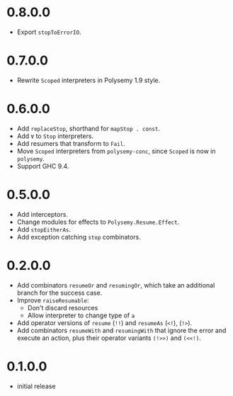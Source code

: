 # 0.8.0.0

* Export `stopToErrorIO`.

# 0.7.0.0

* Rewrite `Scoped` interpreters in Polysemy 1.9 style.

# 0.6.0.0

* Add `replaceStop`, shorthand for `mapStop . const`.
* Add `∀` to `Stop` interpreters.
* Add resumers that transform to `Fail`.
* Move `Scoped` interpreters from `polysemy-conc`, since `Scoped` is now in `polysemy`.
* Support GHC 9.4.

# 0.5.0.0

* Add interceptors.
* Change modules for effects to `Polysemy.Resume.Effect`.
* Add `stopEitherAs`.
* Add exception catching `stop` combinators.

# 0.2.0.0

* Add combinators `resumeOr` and `resumingOr`, which take an additional branch for the success case.
* Improve `raiseResumable`:
  * Don't discard resources
  * Allow interpreter to change type of `a`
* Add operator versions of `resume` (`!!`) and `resumeAs` (`<!`), (`!>`).
* Add combinators `resumeWith` and `resumingWith` that ignore the error and execute an action, plus their operator
  variants `(!>>)` and `(<<!)`.

# 0.1.0.0

* initial release
